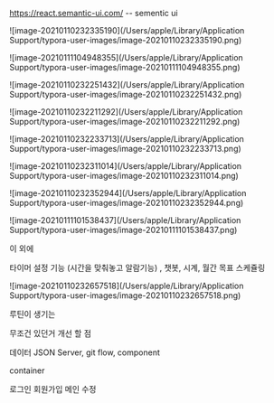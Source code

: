 





https://react.semantic-ui.com/  -- sementic ui 



![image-20210110232335190](/Users/apple/Library/Application Support/typora-user-images/image-20210110232335190.png)

![image-20210111104948355](/Users/apple/Library/Application Support/typora-user-images/image-20210111104948355.png)

![image-20210110232251432](/Users/apple/Library/Application Support/typora-user-images/image-20210110232251432.png)

![image-20210110232211292](/Users/apple/Library/Application Support/typora-user-images/image-20210110232211292.png)

![image-20210110232233713](/Users/apple/Library/Application Support/typora-user-images/image-20210110232233713.png)



![image-20210110232311014](/Users/apple/Library/Application Support/typora-user-images/image-20210110232311014.png)



![image-20210110232352944](/Users/apple/Library/Application Support/typora-user-images/image-20210110232352944.png)

![image-20210111101538437](/Users/apple/Library/Application Support/typora-user-images/image-20210111101538437.png)



이 외에 

타이머 설정 기능 (시간을 맞춰놓고 알람기능) , 챗봇, 시계, 월간 목표 스케쥴링



![image-20210110232657518](/Users/apple/Library/Application Support/typora-user-images/image-20210110232657518.png)





루틴이 생기는 





무조건 있던거 개선 할 점 

데이터 JSON Server, git flow, component

container  



로그인 회원가입 메인 수정